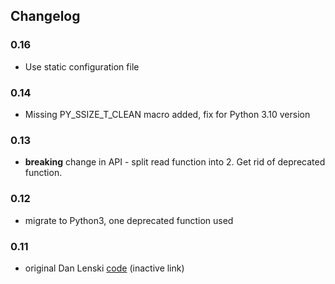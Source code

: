 ## Changelog

### 0.16

- Use static configuration file

### 0.14

- Missing PY_SSIZE_T_CLEAN macro added, fix for Python 3.10 version

### 0.13

- **breaking** change in API - split read function into 2. Get rid of deprecated function.

### 0.12

- migrate to Python3, one deprecated function used

### 0.11

- original Dan Lenski [code](http://tonquil.homeip.net/~dlenski/py_sg) (inactive link)
